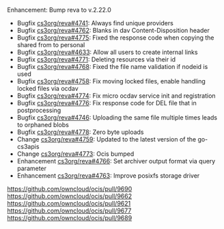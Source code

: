 Enhancement: Bump reva to v.2.22.0

*   Bugfix [cs3org/reva#4741](https://github.com/cs3org/reva/pull/4741): Always find unique providers
*   Bugfix [cs3org/reva#4762](https://github.com/cs3org/reva/pull/4762): Blanks in dav Content-Disposition header
*   Bugfix [cs3org/reva#4775](https://github.com/cs3org/reva/pull/4775): Fixed the response code when copying the shared from to personal
*   Bugfix [cs3org/reva#4633](https://github.com/cs3org/reva/pull/4633): Allow all users to create internal links
*   Bugfix [cs3org/reva#4771](https://github.com/cs3org/reva/pull/4771): Deleting resources via their id
*   Bugfix [cs3org/reva#4768](https://github.com/cs3org/reva/pull/4768): Fixed the file name validation if nodeid is used
*   Bugfix [cs3org/reva#4758](https://github.com/cs3org/reva/pull/4758): Fix moving locked files, enable handling locked files via ocdav
*   Bugfix [cs3org/reva#4774](https://github.com/cs3org/reva/pull/4774): Fix micro ocdav service init and registration
*   Bugfix [cs3org/reva#4776](https://github.com/cs3org/reva/pull/4776): Fix response code for DEL file that in postprocessing
*   Bugfix [cs3org/reva#4746](https://github.com/cs3org/reva/pull/4746): Uploading the same file multiple times leads to orphaned blobs
*   Bugfix [cs3org/reva#4778](https://github.com/cs3org/reva/pull/4778): Zero byte uploads
*   Change [cs3org/reva#4759](https://github.com/cs3org/reva/pull/4759): Updated to the latest version of the go-cs3apis
*   Change [cs3org/reva#4773](https://github.com/cs3org/reva/pull/4773): Ocis bumped
*   Enhancement [cs3org/reva#4766](https://github.com/cs3org/reva/pull/4766): Set archiver output format via query parameter
*   Enhancement [cs3org/reva#4763](https://github.com/cs3org/reva/pull/4763): Improve posixfs storage driver

https://github.com/owncloud/ocis/pull/9690
https://github.com/owncloud/ocis/pull/9662
https://github.com/owncloud/ocis/pull/9621
https://github.com/owncloud/ocis/pull/9677
https://github.com/owncloud/ocis/pull/9689
